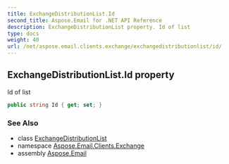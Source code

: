 ```yaml
---
title: ExchangeDistributionList.Id
second_title: Aspose.Email for .NET API Reference
description: ExchangeDistributionList property. Id of list
type: docs
weight: 40
url: /net/aspose.email.clients.exchange/exchangedistributionlist/id/
---
```

## ExchangeDistributionList.Id property

Id of list

```csharp
public string Id { get; set; }
```

### See Also

* class [ExchangeDistributionList](../)
* namespace [Aspose.Email.Clients.Exchange](../../exchangedistributionlist/)
* assembly [Aspose.Email](../../../)



